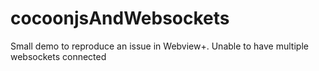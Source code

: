 cocoonjsAndWebsockets
=====================

Small demo to reproduce an issue in Webview+. Unable to have multiple websockets connected
